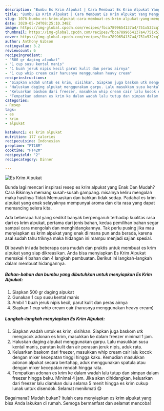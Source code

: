 ```yaml
---
description: "Bumbu Es Krim Alpukat | Cara Membuat Es Krim Alpukat Yang Menggugah Selera"
title: "Bumbu Es Krim Alpukat | Cara Membuat Es Krim Alpukat Yang Menggugah Selera"
slug: 1076-bumbu-es-krim-alpukat-cara-membuat-es-krim-alpukat-yang-menggugah-selera
date: 2020-05-24T08:25:10.348Z
image: https://img-global.cpcdn.com/recipes/fbca7899654137a4/751x532cq70/es-krim-alpukat-foto-resep-utama.jpg
thumbnail: https://img-global.cpcdn.com/recipes/fbca7899654137a4/751x532cq70/es-krim-alpukat-foto-resep-utama.jpg
cover: https://img-global.cpcdn.com/recipes/fbca7899654137a4/751x532cq70/es-krim-alpukat-foto-resep-utama.jpg
author: Anthony Gibson
ratingvalue: 3.2
reviewcount: 6
recipeingredient:
- "500 gr daging alpukat"
- "1 cup susu kental manis"
- "1 buah jeruk nipis kecil parut kulit dan peras airnya"
- "1 cup whip cream cair harusnya menggunakan heavy cream"
recipeinstructions:
- "Siapkan wadah untuk es krim, sisihkan. Siapkan juga baskom utk mengocok adonan es krim, masukkan ke dalam freezer minimal 1 jam."
- "Haluskan daging alpukat menggunakan garpu. Lalu masukkan susu kental manis, parutan kulit dan air perasan jeruk nipis, aduk rata."
- "Keluarkan baskom dari freezer, masukkan whip cream cair lalu kocok dengan mixer kecepatan tinggi hingga kaku. Kemudian masukkan adonan alpukat secara bertahap, aduk menggunakan spatula atau dengan mixer kecepatan rendah hingga rata."
- "Tempatkan adonan es krim ke dalam wadah lalu tutup dan simpan dalam freezer hingga beku. Minimal 4 jam. Jika akan dihidangkan, keluarkan dari freezer lalu diamkan dulu selama 5 menit hingga es krim cukup lunak untuk disendok. Selamat menikmati 😋"
categories:
- Resep
tags:
- es
- krim
- alpukat

katakunci: es krim alpukat 
nutrition: 177 calories
recipecuisine: Indonesian
preptime: "PT18M"
cooktime: "PT42M"
recipeyield: "2"
recipecategory: Dinner

---
```



![Es Krim Alpukat](https://img-global.cpcdn.com/recipes/fbca7899654137a4/751x532cq70/es-krim-alpukat-foto-resep-utama.jpg)

Bunda lagi mencari inspirasi resep es krim alpukat yang Enak Dan Mudah? Cara Bikinnya memang susah-susah gampang. misalnya keliru mengolah maka hasilnya Tidak Memuaskan dan bahkan tidak sedap. Padahal es krim alpukat yang enak selayaknya mempunyai aroma dan cita rasa yang dapat memancing selera kita.



Ada beberapa hal yang sedikit banyak berpengaruh terhadap kualitas rasa dari es krim alpukat, pertama dari jenis bahan, kedua pemilihan bahan segar sampai cara mengolah dan menghidangkannya. Tak perlu pusing jika mau menyiapkan es krim alpukat yang enak di mana pun anda berada, karena asal sudah tahu triknya maka hidangan ini mampu menjadi sajian spesial.


Di bawah ini ada beberapa cara mudah dan praktis untuk membuat es krim alpukat yang siap dikreasikan. Anda bisa menyiapkan Es Krim Alpukat memakai 4 bahan dan 4 langkah pembuatan. Berikut ini langkah-langkah dalam membuat hidangannya.

<!--inarticleads1-->

##### Bahan-bahan dan bumbu yang dibutuhkan untuk menyiapkan Es Krim Alpukat:

1. Siapkan 500 gr daging alpukat
1. Gunakan 1 cup susu kental manis
1. Ambil 1 buah jeruk nipis kecil, parut kulit dan peras airnya
1. Siapkan 1 cup whip cream cair (harusnya menggunakan heavy cream)




<!--inarticleads2-->

##### Langkah-langkah menyiapkan Es Krim Alpukat:

1. Siapkan wadah untuk es krim, sisihkan. Siapkan juga baskom utk mengocok adonan es krim, masukkan ke dalam freezer minimal 1 jam.
1. Haluskan daging alpukat menggunakan garpu. Lalu masukkan susu kental manis, parutan kulit dan air perasan jeruk nipis, aduk rata.
1. Keluarkan baskom dari freezer, masukkan whip cream cair lalu kocok dengan mixer kecepatan tinggi hingga kaku. Kemudian masukkan adonan alpukat secara bertahap, aduk menggunakan spatula atau dengan mixer kecepatan rendah hingga rata.
1. Tempatkan adonan es krim ke dalam wadah lalu tutup dan simpan dalam freezer hingga beku. Minimal 4 jam. Jika akan dihidangkan, keluarkan dari freezer lalu diamkan dulu selama 5 menit hingga es krim cukup lunak untuk disendok. Selamat menikmati 😋




Bagaimana? Mudah bukan? Itulah cara menyiapkan es krim alpukat yang bisa Anda lakukan di rumah. Semoga bermanfaat dan selamat mencoba!
